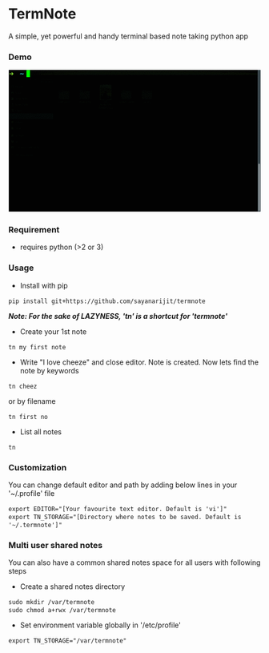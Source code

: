 # TermNote

A simple, yet powerful and handy terminal based note taking python app

### Demo

![demo](https://raw.githubusercontent.com/sayanarijit/termnote/master/demo.gif)


### Requirement

* requires python (>2 or 3)


### Usage

* Install with pip

```
pip install git+https://github.com/sayanarijit/termnote
```

***Note: For the sake of LAZYNESS, 'tn' is a shortcut for 'termnote'***

* Create your 1st note

```
tn my first note
```

* Write "I love cheeze" and close editor. Note is created. Now lets find the note by keywords

```
tn cheez
```

or by filename

```
tn first no
```

* List all notes

```
tn
```


### Customization

You can change default editor and path by adding below lines in your '~/.profile' file

```
export EDITOR="[Your favourite text editor. Default is 'vi']"
export TN_STORAGE="[Directory where notes to be saved. Default is '~/.termnote']"
```

### Multi user shared notes

You can also have a common shared notes space for all users with following steps

* Create a shared notes directory

```
sudo mkdir /var/termnote
sudo chmod a+rwx /var/termnote
```

* Set environment variable globally in '/etc/profile'

```
export TN_STORAGE="/var/termnote"
```

